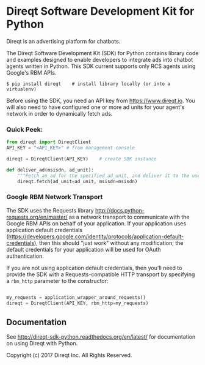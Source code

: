 # Direqt Software Development Kit for Python

Direqt is an advertising platform for chatbots.

The Direqt Software Development Kit (SDK) for Python contains library code and examples designed to enable developers to
integrate ads into chatbot agents written in Python. This SDK current supports only RCS agents using Google's RBM APIs.

    $ pip install direqt    # install library locally (or into a virtualenv)
    
Before using the SDK, you need an API key from <https://www.direqt.io>. You will also need to have configured one or
more ad units for your agent's network in order to dynamically fetch ads.

### Quick Peek:

```python
from direqt import DireqtClient
API_KEY = "<API_KEY>" # from management console

direqt = DireqtClient(API_KEY)    # create SDK instance

def deliver_ad(msisdn, ad_unit): 
    """Fetch an ad for the specified ad_unit, and deliver it to the user."""
    direqt.fetch(ad_unit=ad_unit, msisdn=msisdn)
```

### Google RBM Network Transport

The SDK uses the Requests library <http://docs.python-requests.org/en/master/> as a network
transport to communicate with the Google RBM APIs on behalf of your application. If your 
application uses application default credentials (<https://developers.google.com/identity/protocols/application-default-credentials>),
then this should "just work" without any modification; the default credentials for your application
will be used for OAuth authentication.

If you are not using application default credentials, then you'll need to provide the SDK
with a Requests-compatible HTTP transport by specifying a `rbm_http` parameter to the 
constructor:

```python

my_requests = application_wrapper_around_requests()
direqt = DireqtClient(API_KEY, rbm_http=my_requests)
```

## Documentation

See <http://direqt-sdk-python.readthedocs.org/en/latest/> for documentation on using Direqt with Python.

Copyright (c) 2017 Direqt Inc. All Rights Reserved.


